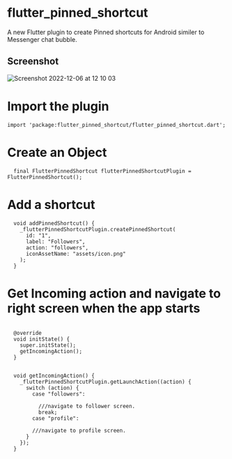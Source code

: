 # flutter_pinned_shortcut

A new Flutter plugin to create Pinned shortcuts for Android similer to Messenger chat bubble.

## Screenshot

![Screenshot 2022-12-06 at 12 10 03](https://user-images.githubusercontent.com/58891556/205899095-43387437-fddd-46c8-a3cb-98e89f55f8b8.png)

# Import the plugin

```
import 'package:flutter_pinned_shortcut/flutter_pinned_shortcut.dart';
```


# Create an Object

```
  final FlutterPinnedShortcut flutterPinnedShortcutPlugin = FlutterPinnedShortcut();
```



# Add a shortcut

```
  void addPinnedShortcut() {
    _flutterPinnedShortcutPlugin.createPinnedShortcut(
      id: "1",
      label: "Followers",
      action: "followers",
      iconAssetName: "assets/icon.png"
    );
  }
```





# Get Incoming action and navigate to right screen when the app starts

```

  @override
  void initState() {
    super.initState();
    getIncomingAction();
  }
  
  
  void getIncomingAction() {
    _flutterPinnedShortcutPlugin.getLaunchAction((action) {
      switch (action) {
        case "followers":

          ///navigate to follower screen.
          break;
        case "profile":

        ///navigate to profile screen.
      }
    });
  }
```
